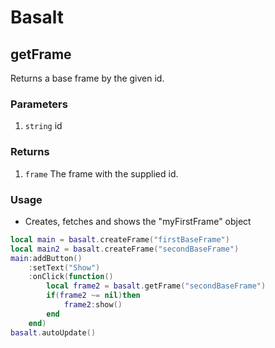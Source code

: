 # Basalt

## getFrame

Returns a base frame by the given id.

### Parameters

1. `string` id

### Returns

1. `frame` The frame with the supplied id.

### Usage

* Creates, fetches and shows the "myFirstFrame" object

```lua
local main = basalt.createFrame("firstBaseFrame")
local main2 = basalt.createFrame("secondBaseFrame")
main:addButton()
    :setText("Show")
    :onClick(function()
        local frame2 = basalt.getFrame("secondBaseFrame")
        if(frame2 ~= nil)then
            frame2:show()
        end
    end)
basalt.autoUpdate()
```
